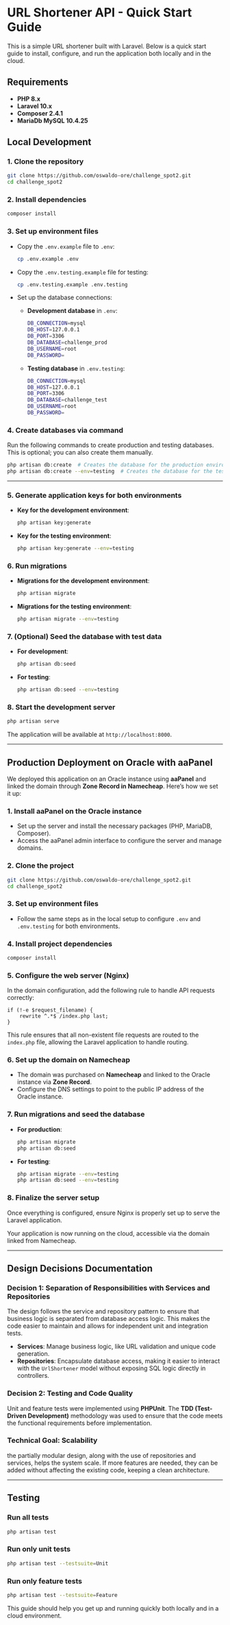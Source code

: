
# URL Shortener API - Quick Start Guide

This is a simple URL shortener built with Laravel. Below is a quick start guide to install, configure, and run the application both locally and in the cloud.

## Requirements

- **PHP 8.x**
- **Laravel 10.x**
- **Composer 2.4.1**
- **MariaDb MySQL 10.4.25**

## Local Development

### 1. Clone the repository

   ```bash
   git clone https://github.com/oswaldo-ore/challenge_spot2.git
   cd challenge_spot2
   ```

### 2. Install dependencies

   ```bash
   composer install
   ```

### 3. Set up environment files

- Copy the `.env.example` file to `.env`:

   ```bash
   cp .env.example .env
   ```

- Copy the `.env.testing.example` file for testing:

   ```bash
   cp .env.testing.example .env.testing
   ```

- Set up the database connections:
  - **Development database** in `.env`:

     ```bash
     DB_CONNECTION=mysql
     DB_HOST=127.0.0.1
     DB_PORT=3306
     DB_DATABASE=challenge_prod
     DB_USERNAME=root
     DB_PASSWORD=
     ```

  - **Testing database** in `.env.testing`:

     ```bash
     DB_CONNECTION=mysql
     DB_HOST=127.0.0.1
     DB_PORT=3306
     DB_DATABASE=challenge_test
     DB_USERNAME=root
     DB_PASSWORD=
     ```

### 4. Create databases via command

Run the following commands to create production and testing databases. This is optional; you can also create them manually.

```bash
php artisan db:create  # Creates the database for the production environment
php artisan db:create --env=testing  # Creates the database for the testing environment
```

---

### 5. Generate application keys for both environments

- **Key for the development environment**:

   ```bash
   php artisan key:generate
   ```

- **Key for the testing environment**:

   ```bash
   php artisan key:generate --env=testing
   ```

### 6. Run migrations

- **Migrations for the development environment**:

   ```bash
   php artisan migrate
   ```

- **Migrations for the testing environment**:

   ```bash
   php artisan migrate --env=testing
   ```

### 7. (Optional) Seed the database with test data

- **For development**:

   ```bash
   php artisan db:seed
   ```

- **For testing**:

   ```bash
   php artisan db:seed --env=testing
   ```

### 8. Start the development server

   ```bash
   php artisan serve
   ```

The application will be available at `http://localhost:8000`.

---

## Production Deployment on Oracle with aaPanel

We deployed this application on an Oracle instance using **aaPanel** and linked the domain through **Zone Record in Namecheap**. Here’s how we set it up:

### 1. Install aaPanel on the Oracle instance

- Set up the server and install the necessary packages (PHP, MariaDB, Composer).
- Access the aaPanel admin interface to configure the server and manage domains.

### 2. Clone the project

```bash
git clone https://github.com/oswaldo-ore/challenge_spot2.git
cd challenge_spot2
```

### 3. Set up environment files

- Follow the same steps as in the local setup to configure `.env` and `.env.testing` for both environments.

### 4. Install project dependencies

```bash
composer install
```

### 5. Configure the web server (Nginx)

In the domain configuration, add the following rule to handle API requests correctly:

```nginx
if (!-e $request_filename) {
    rewrite ^.*$ /index.php last;
}
```

This rule ensures that all non-existent file requests are routed to the `index.php` file, allowing the Laravel application to handle routing.

### 6. Set up the domain on Namecheap

- The domain was purchased on **Namecheap** and linked to the Oracle instance via **Zone Record**.
- Configure the DNS settings to point to the public IP address of the Oracle instance.

### 7. Run migrations and seed the database

- **For production**:

   ```bash
   php artisan migrate
   php artisan db:seed
   ```

- **For testing**:

   ```bash
   php artisan migrate --env=testing
   php artisan db:seed --env=testing
   ```

### 8. Finalize the server setup

Once everything is configured, ensure Nginx is properly set up to serve the Laravel application.

Your application is now running on the cloud, accessible via the domain linked from Namecheap.

---

## Design Decisions Documentation

### Decision 1: Separation of Responsibilities with Services and Repositories

The design follows the service and repository pattern to ensure that business logic is separated from database access logic. This makes the code easier to maintain and allows for independent unit and integration tests.

- **Services**: Manage business logic, like URL validation and unique code generation.
- **Repositories**: Encapsulate database access, making it easier to interact with the `UrlShortener` model without exposing SQL logic directly in controllers.

### Decision 2: Testing and Code Quality

Unit and feature tests were implemented using **PHPUnit**. The **TDD (Test-Driven Development)** methodology was used to ensure that the code meets the functional requirements before implementation.

### Technical Goal: Scalability

the partially modular design, along with the use of repositories and services, helps the system scale. If more features are needed, they can be added without affecting the existing code, keeping a clean architecture.

---

## Testing

### Run all tests

```bash
php artisan test
```

### Run only unit tests

```bash
php artisan test --testsuite=Unit
```

### Run only feature tests

```bash
php artisan test --testsuite=Feature
```

This guide should help you get up and running quickly both locally and in a cloud environment.

